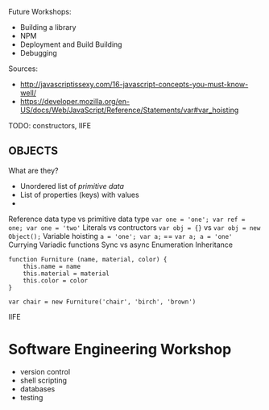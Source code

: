 Future Workshops:
* Building a library
* NPM
* Deployment and Build Building
* Debugging

Sources:
* http://javascriptissexy.com/16-javascript-concepts-you-must-know-well/
* https://developer.mozilla.org/en-US/docs/Web/JavaScript/Reference/Statements/var#var_hoisting

TODO: constructors, IIFE

OBJECTS
-------
What are they?
- Unordered list of _primitive data_
- List of properties (keys) with values
- 

Reference data type vs primitive data type
`var one = 'one'; var ref = one; var one = 'two'` 
Literals vs contructors
`var obj = {}` vs `var obj = new Object();`
Variable hoisting
`a = 'one'; var a;` == `var a; a = 'one'`
Currying
Variadic functions
Sync vs async
Enumeration
Inheritance

```
function Furniture (name, material, color) {
    this.name = name
    this.material = material
    this.color = color
}

var chair = new Furniture('chair', 'birch', 'brown')
```

IIFE

# Software Engineering Workshop
* version control
* shell scripting
* databases
* testing